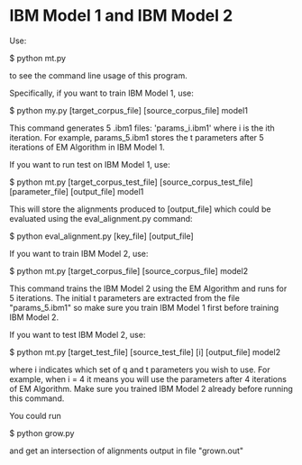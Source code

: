 # IBM Model 1 and IBM Model 2

Use:

$ python mt.py

to see the command line usage of this program.

Specifically, if you want to train IBM Model 1, use:

$ python my.py [target_corpus_file] [source_corpus_file] model1

This command generates 5 .ibm1 files: 'params_i.ibm1' where i is the ith iteration. 
For example, params_5.ibm1 stores the t parameters after 5 iterations of EM 
Algorithm in IBM Model 1.

If you want to run test on IBM Model 1, use:

$ python mt.py [target_corpus_test_file] [source_corpus_test_file] [parameter_file] [output_file] model1

This will store the alignments produced to [output_file] which could be evaluated
using the eval_alignment.py command:

$ python eval_alignment.py [key_file] [output_file]

If you want to train IBM Model 2, use:

$ python mt.py [target_corpus_file] [source_corpus_file] model2

This command trains the IBM Model 2 using the EM Algorithm and runs for 5 iterations.
The initial t parameters are extracted from the file "params_5.ibm1" so make sure
you train IBM Model 1 first before training IBM Model 2.

If you want to test IBM Model 2, use:

$ python mt.py [target_test_file] [source_test_file] [i] [output_file] model2

where i indicates which set of q and t parameters you wish to use. For example,
when i = 4 it means you will use the parameters after 4 iterations of EM
Algorithm. Make sure you trained IBM Model 2 already before running this command.

You could run

$ python grow.py 

and get an intersection of alignments output in file "grown.out"
